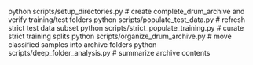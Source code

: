 python scripts/setup_directories.py  # create complete_drum_archive and verify training/test folders
python scripts/populate_test_data.py  # refresh strict test data subset
python scripts/strict_populate_training.py  # curate strict training splits
python scripts/organize_drum_archive.py  # move classified samples into archive folders
python scripts/deep_folder_analysis.py  # summarize archive contents
